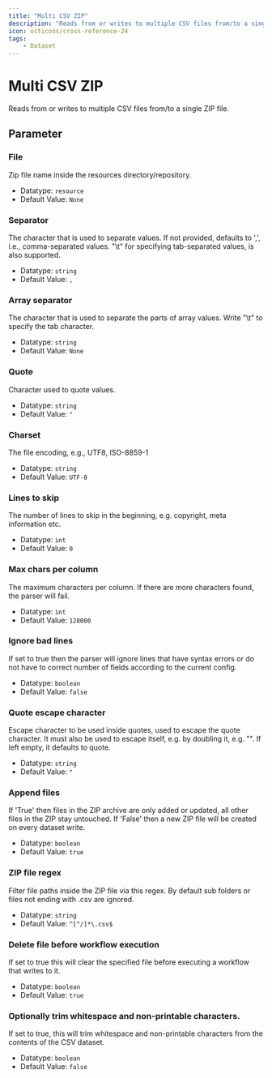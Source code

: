 ```yaml
---
title: "Multi CSV ZIP"
description: "Reads from or writes to multiple CSV files from/to a single ZIP file."
icon: octicons/cross-reference-24
tags: 
    - Dataset
---
```

# Multi CSV ZIP
<!-- This file was generated - DO NOT CHANGE IT MANUALLY -->



Reads from or writes to multiple CSV files from/to a single ZIP file.


## Parameter

### File

Zip file name inside the resources directory/repository.

- Datatype: `resource`
- Default Value: `None`



### Separator

The character that is used to separate values. If not provided, defaults to ',', i.e., comma-separated values. "\t" for specifying tab-separated values, is also supported.

- Datatype: `string`
- Default Value: `,`



### Array separator

The character that is used to separate the parts of array values. Write "\t" to specify the tab character.

- Datatype: `string`
- Default Value: `None`



### Quote

Character used to quote values.

- Datatype: `string`
- Default Value: `"`



### Charset

The file encoding, e.g., UTF8, ISO-8859-1

- Datatype: `string`
- Default Value: `UTF-8`



### Lines to skip

The number of lines to skip in the beginning, e.g. copyright, meta information etc.

- Datatype: `int`
- Default Value: `0`



### Max chars per column

The maximum characters per column. If there are more characters found, the parser will fail.

- Datatype: `int`
- Default Value: `128000`



### Ignore bad lines

If set to true then the parser will ignore lines that have syntax errors or do not have to correct number of fields according to the current config.

- Datatype: `boolean`
- Default Value: `false`



### Quote escape character

Escape character to be used inside quotes, used to escape the quote character. It must also be used to escape itself, e.g. by doubling it, e.g. "". If left empty, it defaults to quote.

- Datatype: `string`
- Default Value: `"`



### Append files

If 'True' then files in the ZIP archive are only added or updated, all other files in the ZIP stay untouched. If 'False' then a new ZIP file will be created on every dataset write.

- Datatype: `boolean`
- Default Value: `true`



### ZIP file regex

Filter file paths inside the ZIP file via this regex. By default sub folders or files not ending with .csv are ignored.

- Datatype: `string`
- Default Value: `^[^/]*\.csv$`



### Delete file before workflow execution

If set to true this will clear the specified file before executing a workflow that writes to it.

- Datatype: `boolean`
- Default Value: `true`



### Optionally trim whitespace and non-printable characters.

If set to true, this will trim whitespace and non-printable characters from the contents of the CSV dataset.

- Datatype: `boolean`
- Default Value: `false`



